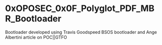 # 0xOPOSEC_0x0F_Polyglot_PDF_MBR_Bootloader
Bootloader developed using Travis Goodspeed BSOS bootloader and Ange Albertini article on POC||GTFO
